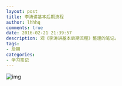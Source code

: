```yaml
---
layout: post
title: 李涛讲基本后期流程
author: lhhhq
comments: true
date: 2016-02-21 21:39:57
description: 观《李涛讲基本后期流程》整理的笔记。
tags:
- 后期
categories:
- 学习笔记
---
```


![img](http://ce.sysu.edu.cn/hope/UploadFiles/image/png/201602/20160221214323050.png) 